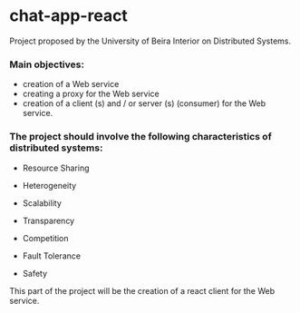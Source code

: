 # chat-app-react
Project proposed by the University of Beira Interior on Distributed Systems.

### Main objectives:
- creation of a Web service
- creating a proxy for the Web service
- creation of a client (s) and / or server (s) (consumer) for the Web service.

### The project should involve the following characteristics of distributed systems:
- Resource Sharing
- Heterogeneity

- Scalability
- Transparency
- Competition
- Fault Tolerance
- Safety

This part of the project will be the creation of a react client for the Web service.

